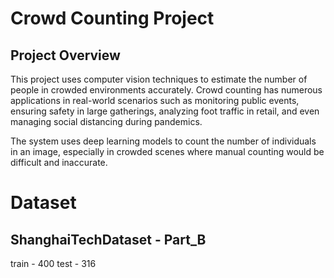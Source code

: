 # Crowd Counting Project

## Project Overview
This project uses computer vision techniques to estimate the number of people in crowded environments accurately. Crowd counting has numerous applications in real-world scenarios such as monitoring public events, ensuring safety in large gatherings, analyzing foot traffic in retail, and even managing social distancing during pandemics.

The system uses deep learning models to count the number of individuals in an image, especially in crowded scenes where manual counting would be difficult and inaccurate.

# Dataset
## ShanghaiTechDataset - Part_B
train - 400
test - 316



